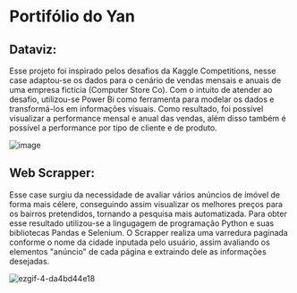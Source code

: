 # Portifólio do Yan

## Dataviz:

Esse projeto foi inspirado pelos desafios da Kaggle Competitions, nesse case adaptou-se os dados para o cenário de vendas mensais e anuais de uma empresa fictícia (Computer Store Co). Com o intuito de atender ao desafio, utilizou-se Power Bi como ferramenta para modelar os dados e transformá-los em informações visuais. Como resultado, foi possível visualizar a performance mensal e anual das vendas, além disso também é possível a performance por tipo de cliente e de produto.  

![image](https://github.com/if-yan-miranda/dashboards/assets/116229324/cf67dc43-7e72-40af-afb3-48d3bded020d)

## Web Scrapper:

Esse case surgiu da necessidade de avaliar vários anúncios de imóvel de forma mais célere, conseguindo assim visualizar os melhores preços para os bairros pretendidos, tornando a pesquisa mais automatizada. Para obter esse resultado utilizou-se a lingugagem de programação Python e suas bibliotecas Pandas e Selenium. O Scrapper realiza uma varredura paginada conforme o nome da cidade inputada pelo usuário, assim avaliando os elementos "anúncio" de cada página e extraindo dele as informações desejadas.

![ezgif-4-da4bd44e18](https://github.com/if-yan-miranda/dashboards/assets/116229324/dbe81aa7-31dd-461c-9a28-f512254e6e01)

